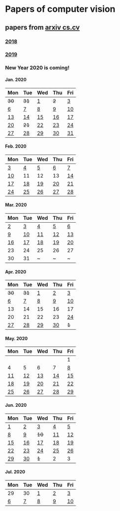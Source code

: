 # Papers of computer vision

## papers from [arxiv cs.cv](http://arxiv.org)
### [2018](2018.md)
### [2019](2019.md)

### New Year 2020 is coming!

#### Jan. 2020
| Mon                           | Tue                           | Wed                           | Thu                           | Fri                           |
| ----------------------------- | ----------------------------- | ----------------------------- | ----------------------------- | ----------------------------- |                 
| ~~30~~ | ~~31~~ | [1](2020/202001/20200101.md) | ~~2~~ | [3](2020/202001/20200103.md) |
| [6](2020/202001/20200106.md) | [7](2020/202001/20200107.md) | [8](2020/202001/20200108.md) | [9](2020/202001/20200109.md) | [10](2020/202001/20200110.md) |
[13](2020/202001/20200113.md) | [14](2020/202001/20200114.md) | [15](2020/202001/20200115.md) | [16](2020/202001/20200116.md) | [17](2020/202001/20200117.md) |
[20](2020/202001/20200120.md) | ~~21~~ | [22](2020/202001/20200122.md) | [23](2020/202001/20200123.md) |[24](2020/202001/20200124.md) |
[27](2020/202001/20200127.md) | [28](2020/202001/20200128.md) | [29](2020/202001/20200129.md) | [30](2020/202001/20200130.md) | [31](2020/202001/20200131.md) |


#### Feb. 2020
| Mon                           | Tue                           | Wed                           | Thu                           | Fri                           |
| ----------------------------- | ----------------------------- | ----------------------------- | ----------------------------- | ----------------------------- |                 
| [3](2020/202002/20200203.md) | [4](2020/202002/20200204.md) | [5](2020/202002/20200205.md) | [6](2020/202002/20200206.md) | [7](2020/202002/20200207.md) |
| [10](2020/202002/20200210.md) | 11 | 12 | 13 | [14](2020/202002/20200214.md) |
| [17](2020/202002/20200217.md) | [18](2020/202002/20200218.md) | [19](2020/202002/20200219.md)  | [20](2020/202002/20200220.md)  | [21](2020/202002/20200221.md) |
| [24](2020/202002/20200224.md) | [25](2020/202002/20200225.md) | [26](2020/202002/20200226.md) | [27](2020/202002/20200227.md) | [28](2020/202002/20200228.md) |


#### Mar. 2020
| Mon                           | Tue                           | Wed                           | Thu                           | Fri                           |
| ----------------------------- | ----------------------------- | ----------------------------- | ----------------------------- | ----------------------------- |                 
| [2](2020/202003/20200302.md) | [3](2020/202003/20200303.md) | [4](2020/202003/20200304.md) | [5](2020/202003/20200305.md) | [6](2020/202003/20200306.md) |
| [9](2020/202003/20200309.md) | [10](2020/202003/20200310.md) | [11](2020/202003/20200311.md)| [12](2020/202003/20200312.md) | [13](2020/202003/20200313.md) |
| [16](2020/202003/20200316.md) | [17](2020/202003/20200317.md) | [18](2020/202003/20200318.md)| [19](2020/202003/20200319.md) | [20](2020/202003/20200320.md) |
| 23 | 24 | 25| 26 | 27 |
| 30 | 31 | ~| ~ | ~ |

#### Apr. 2020
| Mon                           | Tue                           | Wed                           | Thu                           | Fri                           |
| ----------------------------- | ----------------------------- | ----------------------------- | ----------------------------- | ----------------------------- | 
~~30~~ | ~~31~~ | [1](2020/202004/20200401.md) | [2](2020/202004/20200401.md)| [3](2020/202004/20200403.md) | 
[6](2020/202004/20200406.md) | [7](2020/202004/20200407.md) | [8](2020/202004/20200408.md) | [9](2020/202004/20200409.md) | [10](2020/202004/20200410.md) |
13 | 14 | 15 | 16 | 17 |
20 | 21 | 22 | 23 | [24](2020/202004/20200424.md) |
[27](2020/202004/20200427.md) | [28](2020/202004/20200428.md) | [29](2020/202004/20200429.md) | [30](2020/202004/20200430.md) | ~~1~~|

#### May. 2020
| Mon                           | Tue                           | Wed                           | Thu                           | Fri                           |
| ----------------------------- | ----------------------------- | ----------------------------- | ----------------------------- | ----------------------------- | 
 | | | | |1|
4 | 5 | 6 | 7 | [8](2020/202005/20200508.md) |
[11](2020/202005/20200511.md) | [12](2020/202005/20200512.md)  |[13](2020/202005/20200513.md)  | [14](2020/202005/20200514.md)  | [15](2020/202005/20200515.md)  |
[18](2020/202005/20200518.md) | [19](2020/202005/20200519.md) | [20](2020/202005/20200520.md) | [21](2020/202005/20200521.md)   | [22](2020/202005/20200522.md) |
[25](2020/202005/20200525.md) | [26](2020/202005/20200526.md) | [27](2020/202005/20200527.md) | [28](2020/202005/20200528.md)  | [29](2020/202005/20200529.md) |


#### Jun. 2020
| Mon                           | Tue                           | Wed                           | Thu                           | Fri                           |
| ----------------------------- | ----------------------------- | ----------------------------- | ----------------------------- | ----------------------------- | 
[1](2020/202006/20200601.md) | [2](2020/202006/20200602.md) | [3](2020/202006/20200603.md) | [4](2020/202006/20200604.md) | [5](2020/202006/20200605.md) | 
[8](2020/202006/20200608.md) | [9](2020/202006/20200609.md) | ~~10~~ | [11](2020/202006/20200611.md) | [12](2020/202006/20200612.md) 
[15](2020/202006/20200615.md) | [16](2020/202006/20200616.md) | [17](2020/202006/20200617.md) | [18](2020/202006/20200618.md) | [19](2020/202006/20200619.md) | 
[22](2020/202006/20200622.md) | [23](2020/202006/20200623.md) | [24](2020/202006/20200624.md) | [25](2020/202006/20200625.md) | [26](2020/202006/20200626.md) |
[29](2020/202006/20200629.md) | [30](2020/202006/20200630.md) | ~~1~~ | 2 | 3 |
 
 #### Jul. 2020
| Mon                           | Tue                           | Wed                           | Thu                           | Fri                           |
| ----------------------------- | ----------------------------- | ----------------------------- | ----------------------------- | ----------------------------- |
29 | 30 | [1](2020/202007/20200701.md) | [2](2020/202007/20200702.md) | [3](2020/202007/20200703.md) |
[6](2020/202007/20200706.md) | [7](2020/202007/20200707.md) | [8](2020/202007/20200708.md) | [9](2020/202007/20200709.md) | [10](2020/202007/20200710.md) 